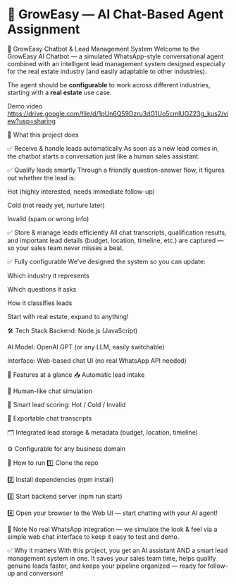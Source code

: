 # 📱 GrowEasy — AI Chat-Based Agent Assignment

📱 GrowEasy Chatbot & Lead Management System
Welcome to the GrowEasy AI Chatbot — a simulated WhatsApp-style conversational agent combined with an intelligent lead management system designed especially for the real estate industry (and easily adaptable to other industries).

The agent should be **configurable** to work across different industries, starting with a **real estate** use case.

Demo video https://drive.google.com/file/d/1pUn6Q59Dzru3dG1Uo5cmlUGZ23g_kus2/view?usp=sharing

🚀 What this project does

✅ Receive & handle leads automatically
As soon as a new lead comes in, the chatbot starts a conversation just like a human sales assistant.

✅ Qualify leads smartly
Through a friendly question-answer flow, it figures out whether the lead is:

Hot (highly interested, needs immediate follow-up)

Cold (not ready yet, nurture later)

Invalid (spam or wrong info)

✅ Store & manage leads efficiently
All chat transcripts, qualification results, and important lead details (budget, location, timeline, etc.) are captured — so your sales team never misses a beat.

✅ Fully configurable
We’ve designed the system so you can update:

Which industry it represents

Which questions it asks

How it classifies leads

Start with real estate, expand to anything!

🛠️ Tech Stack
Backend: Node.js (JavaScript)

AI Model: OpenAI GPT (or any LLM, easily switchable)

Interface: Web-based chat UI (no real WhatsApp API needed)

📌 Features at a glance
📥 Automatic lead intake

💬 Human-like chat simulation

🎯 Smart lead scoring: Hot / Cold / Invalid

📑 Exportable chat transcripts

🗂️ Integrated lead storage & metadata (budget, location, timeline)

⚙️ Configurable for any business domain

📄 How to run
1️⃣ Clone the repo

2️⃣ Install dependencies (npm install)

3️⃣ Start backend server (npm run start)

4️⃣ Open your browser to the Web UI — start chatting with your AI agent!

📢 Note
No real WhatsApp integration — we simulate the look & feel via a simple web chat interface to keep it easy to test and demo.

✅ Why it matters
With this project, you get an AI assistant AND a smart lead management system in one. It saves your sales team time, helps qualify genuine leads faster, and keeps your pipeline organized — ready for follow-up and conversion!
